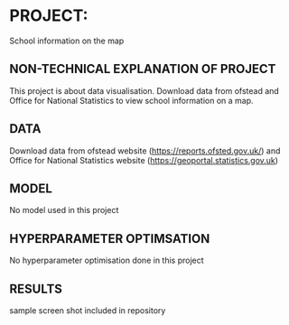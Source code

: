 # PROJECT:
School information on the map

## NON-TECHNICAL EXPLANATION OF PROJECT
This project is about data visualisation. Download data from ofstead and Office for National Statistics to view school information on a map.

## DATA
Download data from ofstead website (https://reports.ofsted.gov.uk/) and Office for National Statistics website (https://geoportal.statistics.gov.uk)

## MODEL 
No model used in this project

## HYPERPARAMETER OPTIMSATION
No hyperparameter optimisation done in this project
## RESULTS
sample screen shot included in repository
